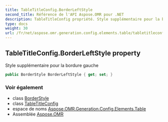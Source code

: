 ```yaml
---
title: TableTitleConfig.BorderLeftStyle
second_title: Référence de l'API Aspose.OMR pour .NET
description: TableTitleConfig propriété. Style supplémentaire pour la bordure gauche
type: docs
weight: 30
url: /fr/net/aspose.omr.generation.config.elements.table/tabletitleconfig/borderleftstyle/
---
```

## TableTitleConfig.BorderLeftStyle property

Style supplémentaire pour la bordure gauche

```csharp
public BorderStyle BorderLeftStyle { get; set; }
```

### Voir également

* class [BorderStyle](../../../aspose.omr.generation.config/borderstyle/)
* class [TableTitleConfig](../)
* espace de noms [Aspose.OMR.Generation.Config.Elements.Table](../../tabletitleconfig/)
* Assemblée [Aspose.OMR](../../../)


